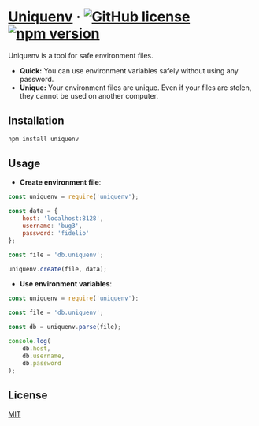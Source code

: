 # [Uniquenv](https://github.com/bug3/uniquenv) &middot; [![GitHub license](https://img.shields.io/badge/license-MIT-blue.svg)](https://github.com/bug3/uniquenv/blob/master/LICENSE) [![npm version](https://img.shields.io/npm/v/react.svg?style=flat)](https://www.npmjs.com/package/uniquenv)

Uniquenv is a tool for safe environment files.

* **Quick:** You can use environment variables safely without using any password.
* **Unique:** Your environment files are unique. Even if your files are stolen, they cannot be used on another computer.

## Installation

```bash
npm install uniquenv
```

## Usage

-   **Create environment file**:

```javascript
const uniquenv = require('uniquenv');

const data = {
    host: 'localhost:8128',
    username: 'bug3',
    password: 'fidelio'
};

const file = 'db.uniquenv';

uniquenv.create(file, data);
```

-   **Use environment variables**:

```javascript
const uniquenv = require('uniquenv');

const file = 'db.uniquenv';

const db = uniquenv.parse(file);

console.log(
    db.host,
    db.username,
    db.password
);
```

## License

[MIT](https://choosealicense.com/licenses/mit/)
